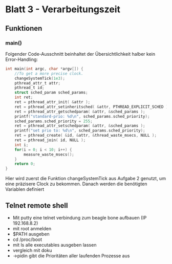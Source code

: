 # Blatt 3 - Verarbeitungszeit
## Funktionen
### main()
Folgender Code-Ausschnitt beinhaltet der Übersichtlichkeit halber kein Error-Handling:
```c
int main(int argc, char *argv[]) {
	//To get a more precise clock.
	changeSystemTick(1e3);
	pthread_attr_t attr;
	pthread_t id;
	struct sched_param sched_params;
	int ret;
	ret = pthread_attr_init( &attr );
	ret = pthread_attr_setinheritsched( &attr, PTHREAD_EXPLICIT_SCHED );
	ret = pthread_attr_getschedparam( &attr, &sched_params );
	printf("standard-prio: %d\n", sched_params.sched_priority);
	sched_params.sched_priority = 255;
	ret = pthread_attr_setschedparam( &attr, &sched_params );
	printf("set prio to: %d\n", sched_params.sched_priority);
	ret = pthread_create( &id, &attr, &thread_waste_msecs, NULL );
	ret = pthread_join( id, NULL );
	int i;
	for(i = 0; i < 10; i++) {
		measure_waste_msecs();
	}
	return 0;
}
```
Hier wird zuerst die Funktion changeSystemTick aus Aufgabe 2 genutzt, um eine präzisere Clock zu bekommen. Danach werden die benötigten Variablen definiert

## Telnet remote shell
+ Mit putty eine telnet verbindung zum beagle bone aufbauen (IP 192.168.8.2)
+ mit root anmelden 
+ $PATH ausgeben 
+ cd /proc/boot
+ mit ls alle executables ausgeben lassen 
+ vergleich mit doku 
+ ->pidin gibt die Prioritäten aller laufenden Prozesse aus


